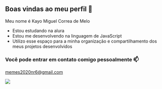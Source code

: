 ## Boas vindas ao meu perfil 🍿

Meu nome é Kayo Miguel Correa de Melo

- Estou estudando na alura
- Estou me desenvolvendo na linguagem de JavaScript
- Utilizo esse espaço para a minha organização e compartilhamento dos meus projetos desenvolvidos

### Você pode entrar em contato comigo pessoalmente 📫

memes2020nr6@gmail.com

![](https://media1.tenor.com/m/grGWLka3CK4AAAAC/skeleton-meme.gif)
